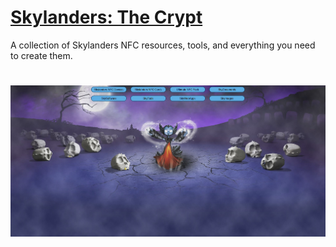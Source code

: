 # [Skylanders: The Crypt](https://skylandersnfc.github.io/)

A collection of Skylanders NFC resources, tools, and everything you need to create them.

# [<img src="https://raw.githubusercontent.com/skylandersNFC/skylandersNFC.github.io/refs/heads/main/assets/preview.jpg">](https://skylandersnfc.github.io/)
